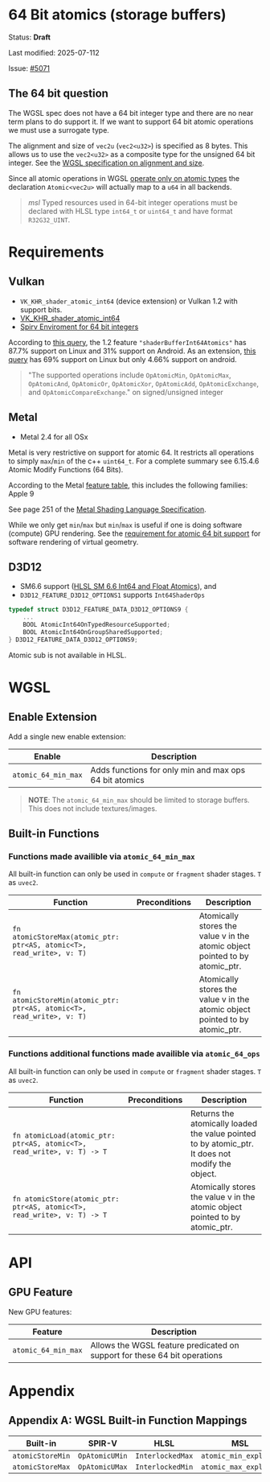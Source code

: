 # 64 Bit atomics (storage buffers)

Status: **Draft**

Last modified: 2025-07-112

Issue: [#5071](https://github.com/gpuweb/gpuweb/issues/5071)

## The 64 bit question

The WGSL spec does not have a 64 bit integer type and there are no near term plans to do support it. If we want to support 64 bit atomic operations we must use a surrogate type.

The alignment and size of `vec2u` (`vec2<u32>`) is specified as 8 bytes. This allows us to use the `vec2<u32>` as a composite type for the unsigned 64 bit integer. See the [WGSL specification on alignment and size](https://www.w3.org/TR/WGSL/#alignment-and-size).

Since all atomic operations in WGSL [operate only on atomic types](https://www.w3.org/TR/WGSL/#atomic-types) the declaration `Atomic<vec2u>` will actually map to a `u64` in all backends.

> *msl*
> Typed resources used in 64-bit integer operations must be declared with HLSL type `int64_t` or `uint64_t` and have format `R32G32_UINT`.

# Requirements

## Vulkan

*   `VK_KHR_shader_atomic_int64` (device extension) or Vulkan 1.2 with support bits.
*   [VK_KHR_shader_atomic_int64](https://registry.khronos.org/vulkan/specs/1.3-extensions/man/html/VK_KHR_shader_atomic_int64.html)
*   [Spirv Enviroment for 64 bit integers](https://registry.khronos.org/vulkan/specs/1.3-extensions/html/vkspec.html#spirvenv-capabilities-table-Int64Atomics)

According to [this query](https://vulkan.gpuinfo.org/listfeaturescore12.php), the 1.2 feature `"shaderBufferInt64Atomics"` has 87.7% support on Linux and 31% support on Android. As an extension, [this query](https://vulkan.gpuinfo.org/displayextensiondetail.php?extension=VK_KHR_shader_atomic_int64) has 69% support on Linux but only 4.66% support on android.

> "The supported operations include `OpAtomicMin`, `OpAtomicMax`, `OpAtomicAnd`, `OpAtomicOr`, `OpAtomicXor`, `OpAtomicAdd`, `OpAtomicExchange`, and `OpAtomicCompareExchange`." on signed/unsigned integer

## Metal

*   Metal 2.4 for all OSx

Metal is very restrictive on support for atomic 64. It restricts all operations to simply `max`/`min` of the c++ `uint64_t`. For a complete summary see 6.15.4.6 Atomic Modify Functions (64 Bits).

According to the Metal [feature table](https://developer.apple.com/metal/Metal-Feature-Set-Tables.pdf), this includes the following families: Apple 9

See page 251 of the [Metal Shading Language Specification](https://developer.apple.com/metal/Metal-Shading-Language-Specification.pdf).

While we only get `min`/`max` but `min`/`max` is useful if one is doing software (compute) GPU rendering. See the [requirement for atomic 64 bit support](https://jms55.github.io/posts/2024-11-14-virtual-geometry-bevy-0-15/#hardware-rasterization-and-atomicmax) for software rendering of virtual geometry.

## D3D12

*   SM6.6 support ([HLSL SM 6.6 Int64 and Float Atomics](https://microsoft.github.io/DirectX-Specs/d3d/HLSL_SM_6_6_Int64_and_Float_Atomics.html)), and
*   `D3D12_FEATURE_D3D12_OPTIONS1` supports `Int64ShaderOps`

```c
typedef struct D3D12_FEATURE_DATA_D3D12_OPTIONS9 {
    ...
    BOOL AtomicInt64OnTypedResourceSupported;
    BOOL AtomicInt64OnGroupSharedSupported;
} D3D12_FEATURE_DATA_D3D12_OPTIONS9;
```
Atomic sub is not available in HLSL.

# WGSL

## Enable Extension

Add a single new enable extension:

| Enable                  | Description                                          |
| ----------------------- | ---------------------------------------------------- |
| `atomic_64_min_max`     | Adds functions for only min and max ops 64 bit atomics |

> **NOTE**: The `atomic_64_min_max` should be limited to storage buffers. This does not include textures/images.

## Built-in Functions

### Functions made availible via `atomic_64_min_max`

All built-in function can only be used in `compute` or `fragment` shader stages. `T` as `uvec2`.

| Function                                                          | Preconditions | Description                                                              |
| ----------------------------------------------------------------- | ------------- | ------------------------------------------------------------------------ |
| `fn atomicStoreMax(atomic_ptr: ptr<AS, atomic<T>, read_write>, v: T)` |               | Atomically stores the value v in the atomic object pointed to by atomic_ptr. |
| `fn atomicStoreMin(atomic_ptr: ptr<AS, atomic<T>, read_write>, v: T)` |               | Atomically stores the value v in the atomic object pointed to by atomic_ptr. |

### Functions additional functions made availible via `atomic_64_ops`



All built-in function can only be used in `compute` or `fragment` shader stages. `T` as `uvec2`.

| Function                                                          | Preconditions | Description                                                                      |
| ----------------------------------------------------------------- | ------------- | -------------------------------------------------------------------------------- |
| `fn atomicLoad(atomic_ptr: ptr<AS, atomic<T>, read_write>, v: T) -> T` |               | Returns the atomically loaded the value pointed to by atomic_ptr. It does not modify the object. |
| `fn atomicStore(atomic_ptr: ptr<AS, atomic<T>, read_write>, v: T) -> T` |               | Atomically stores the value v in the atomic object pointed to by atomic_ptr.     |

# API

## GPU Feature

New GPU features:

| Feature             | Description                                                          |
| ------------------- | -------------------------------------------------------------------- |
| `atomic_64_min_max` | Allows the WGSL feature predicated on support for these 64 bit operations |

# Appendix

## Appendix A: WGSL Built-in Function Mappings

| Built-in         | SPIR-V         | HLSL           | MSL                 |
| ---------------- | -------------- | -------------- | ------------------- |
| `atomicStoreMin` | `OpAtomicUMin` | `InterlockedMax` | `atomic_min_explicit` |
| `atomicStoreMax` | `OpAtomicUMax` | `InterlockedMin` | `atomic_max_explicit` |

